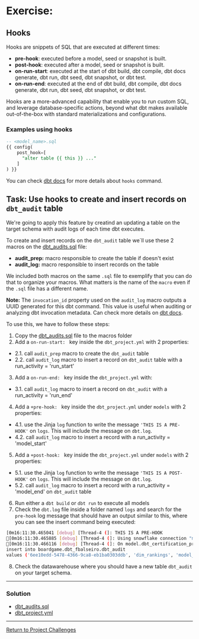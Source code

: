 # Exercise:

## Hooks
Hooks are snippets of SQL that are executed at different times:

- **pre-hook**: executed before a model, seed or snapshot is built.
- **post-hook**: executed after a model, seed or snapshot is built.
- **on-run-start**: executed at the start of dbt build, dbt compile, dbt docs generate, dbt run, dbt seed, dbt snapshot, or dbt test.
- **on-run-end**: executed at the end of dbt build, dbt compile, dbt docs generate, dbt run, dbt seed, dbt snapshot, or dbt test.

Hooks are a more-advanced capability that enable you to run custom SQL, and leverage database-specific actions, beyond what dbt makes available out-of-the-box with standard materializations and configurations.

### Examples using hooks

```sql
-- <model_name>.sql
{{ config(
    post_hook=[
      "alter table {{ this }} ..."
    ]
) }}
```

You can check [dbt docs](https://docs.getdbt.com/docs/build/hooks-operations#about-hooks) for more details about `hooks` command.

## Task: Use hooks to create and insert records on `dbt_audit` table

We're going to apply this feature by creatind an updating a table on the target schema with audit logs of each time dbt executes.

To create and insert records on the `dbt_audit` table we´ll use these 2 macros on the [dbt_audits.sql](dbt_audits.sql) file:
 - **audit_prep:** macro responsible to create the table if doesn't exist
 - **audit_log:** macro responsible to insert records on the table

 We included both macros on the same `.sql` file to exemplify that you can do that to organize your macros. What matters is the name of the `macro` even if the `.sql` file has a different name.

 **Note:** The `invocation_id` property used on the `audit_log` macro outputs a UUID generated for this dbt command. This value is useful when auditing or analyzing dbt invocation metadata. Can check more details on [dbt docs](https://docs.getdbt.com/reference/dbt-jinja-functions/invocation_id).

To use this, we have to follow these steps:
1. Copy the [dbt_audits.sql](dbt_audits.sql) file to the macros folder
2. Add a `on-run-start: ` key inside the `dbt_project.yml` with 2 properties:
  - 2.1. call `audit_prep` macro to create the `dbt_audit` table
  - 2.2. call `audit_log` macro to insert a record on `dbt_audit` table with a run_activity = 'run_start'
3. Add a `on-run-end: ` key inside the `dbt_project.yml` with:
  - 3.1. call `audit_log` macro to insert a record on `dbt_audit` with a run_activity = 'run_end'
4. Add a `+pre-hook: ` key inside the `dbt_project.yml` under `models` with 2 properties:
  - 4.1. use the Jinja `log` function to write the message `'THIS IS A PRE-HOOK'` on `logs`. This will include the message on `dbt.log`.
  - 4.2. call `audit_log` macro to insert a record with a run_activity = 'model_start'
5. Add a `+post-hook: ` key inside the `dbt_project.yml` under `models` with 2 properties:
  - 5.1. use the Jinja `log` function to write the message `'THIS IS A POST-HOOK'` on `logs`. This will include the message on `dbt.log`.
  - 5.2. call `audit_log` macro to insert a record with a run_activity = 'model_end' on `dbt_audit` table
6. Run either a `dbt build` or `dbt run` to execute all models
7. Check the `dbt.log` file inside a folder named `logs` and search for the `pre-hook` log message that should have an output similar to this, where you can see the insert command being executed:

```bash
[0m16:11:30.465041 [debug] [Thread-4 (]: THIS IS A PRE-HOOK
[0m16:11:30.465885 [debug] [Thread-4 (]: Using snowflake connection "model.dbt_certification_project.dim_rankings"
[0m16:11:30.466116 [debug] [Thread-4 (]: On model.dbt_certification_project.dim_rankings: /* {"app": "dbt", "dbt_version": "1.7.4", "profile_name": "boardgame_project", "target_name": "dev", "node_id": "model.dbt_certification_project.dim_rankings"} */
insert into boardgame.dbt_fbalseiro.dbt_audit 
values ('6ee10edd-5478-4366-9ca8-eb1ba0303ddb', 'dim_rankings', 'model_start', current_timestamp());
```

8. Check the datawarehouse where you should have a new table `dbt_audit` on your target schema.

---

### Solution

- [dbt_audits.sql](dbt_audits.sql)
- [dbt_project.yml](dbt_project.yml)

---

[Return to Project Challenges](../../../README.md#9-project-challenges)